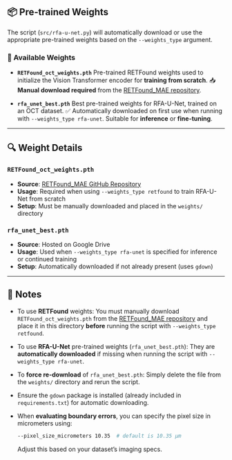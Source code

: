 
## 📦 Pre-trained Weights

The script (`src/rfa-u-net.py`) will automatically download or use the appropriate pre-trained weights based on the `--weights_type` argument.

### 🎯 Available Weights

* **`RETFound_oct_weights.pth`**
  Pre-trained RETFound weights used to initialize the Vision Transformer encoder for **training from scratch**.
  📥 **Manual download required** from the [RETFound\_MAE repository](https://github.com/rmaphoh/RETFound_MAE).

* **`rfa_unet_best.pth`**
  Best pre-trained weights for RFA-U-Net, trained on an OCT dataset.
  ✅ Automatically downloaded on first use when running with `--weights_type rfa-unet`.
  Suitable for **inference** or **fine-tuning**.

---

## 🔍 Weight Details

### `RETFound_oct_weights.pth`

* **Source**: [RETFound\_MAE GitHub Repository](https://github.com/rmaphoh/RETFound_MAE)
* **Usage**: Required when using `--weights_type retfound` to train RFA-U-Net from scratch
* **Setup**: Must be manually downloaded and placed in the `weights/` directory

### `rfa_unet_best.pth`

* **Source**: Hosted on Google Drive
* **Usage**: Used when `--weights_type rfa-unet` is specified for inference or continued training
* **Setup**: Automatically downloaded if not already present (uses `gdown`)

---

## 📝 Notes

* To use **RETFound** weights:
  You must manually download `RETFound_oct_weights.pth` from the [RETFound\_MAE repository](https://github.com/rmaphoh/RETFound_MAE) and place it in this directory **before** running the script with `--weights_type retfound`.

* To use **RFA-U-Net** pre-trained weights (`rfa_unet_best.pth`):
  They are **automatically downloaded** if missing when running the script with `--weights_type rfa-unet`.

* To **force re-download** of `rfa_unet_best.pth`:
  Simply delete the file from the `weights/` directory and rerun the script.

* Ensure the `gdown` package is installed (already included in `requirements.txt`) for automatic downloading.

* When **evaluating boundary errors**, you can specify the pixel size in micrometers using:

  ```bash
  --pixel_size_micrometers 10.35  # default is 10.35 μm
  ```

  Adjust this based on your dataset’s imaging specs.

